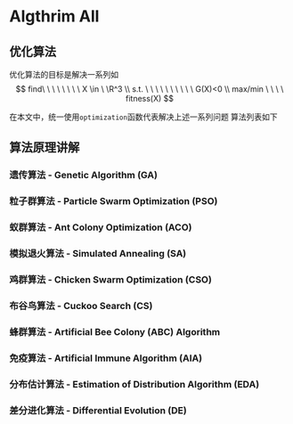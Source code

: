 # Algthrim All

## 优化算法

优化算法的目标是解决一系列如
$$
    find\ \ \ \ \ \ \ \ X \in \ \R^3 \\
    s.t. \ \ \ \ \ \ \ \ \ \ G(X)<0 \\
    max/min \ \ \ \  fitness(X)
$$

在本文中，统一使用`optimization`函数代表解决上述一系列问题
算法列表如下

## 算法原理讲解

### 遗传算法 - Genetic Algorithm (GA)

### 粒子群算法 - Particle Swarm Optimization (PSO)

### 蚁群算法 - Ant Colony Optimization (ACO)

### 模拟退火算法 - Simulated Annealing (SA)

### 鸡群算法 - Chicken Swarm Optimization (CSO)

### 布谷鸟算法 - Cuckoo Search (CS)

### 蜂群算法 - Artificial Bee Colony (ABC) Algorithm

### 免疫算法 - Artificial Immune Algorithm (AIA)

### 分布估计算法 - Estimation of Distribution Algorithm (EDA)

### 差分进化算法 - Differential Evolution (DE)
